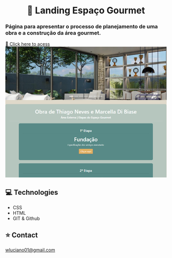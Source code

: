 <h1 align="center">🏡 Landing Espaço Gourmet</h1>
<h3>Página para apresentar o processo de planejamento de uma obra e a construção da área gourmet.</h3>

[🔗 Click here to acess](https://wictorluciano.github.io/Landing-EspacoGourmet/)
<a href="https://wictorluciano.github.io/Landing-EspacoGourmet/"><img src="./assets/img/readme.png" ></a>

## 💻 Technologies

- CSS
- HTML
- GIT & Github

## ⭐ Contact

wluciano01@gmail.com
